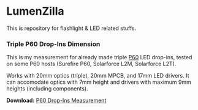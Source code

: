 LumenZilla
==========
This is repository for flashlight &amp; LED related stuffs. 


 

### Triple P60 Drop-Ins Dimension
This is my measurement for already made triple [P60](http://flashlightwiki.com/P60) LED drop-ins, tested on some P60 hosts (Surefire P60, Solarforce L2M, Solarforce L2T). 

Works with 20mm optics (triple), 20mm MPCB, and 17mm LED drivers. It can accomodate optics with 7mm height and drivers with maximum 9mm heights (including components).

__Download:__ [P60 Drop-Ins Measurement](https://github.com/sandalian/lumenzilla/blob/master/p60-drop-ins-measurement.pdf)
